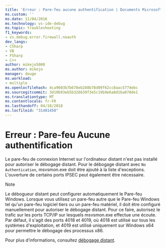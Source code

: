 ```yaml
---
title: 'Erreur : Pare-feu aucune authentification | Documents Microsoft'
ms.custom: ''
ms.date: 11/04/2016
ms.technology: vs-ide-debug
ms.topic: troubleshooting
f1_keywords:
- vs.debug.error.firewall.noauth
dev_langs:
- CSharp
- VB
- FSharp
- C++
author: mikejo5000
ms.author: mikejo
manager: douge
ms.workload:
- multiple
ms.openlocfilehash: 4ca9603b7b678eb288b78d09f62cc8aac5774ebc
ms.sourcegitcommit: 3d10b93eb5b326639f3e5c19b9e6a8d1ba078de1
ms.translationtype: MT
ms.contentlocale: fr-FR
ms.lasthandoff: 04/18/2018
ms.locfileid: "31481458"
---
```

# <a name="error-firewall-no-authentication"></a>Erreur : Pare-feu Aucune authentification
Le pare-feu de connexion Internet sur l'ordinateur distant n'est pas installé pour autoriser le débogage distant. Pour le débogage distant avec `No Authentication`, msvsmon.exe doit être ajouté à la liste d'exceptions. L'ouverture de certains ports IPSEC peut également être nécessaire.  
  
> [!NOTE]
>  Le débogueur distant peut configurer automatiquement le Pare-feu Windows. Lorsque vous utilisez un pare-feu autre que le Pare-feu Windows tel qu'un pare-feu logiciel tiers ou un pare-feu matériel, il doit être configuré manuellement pour autoriser le débogage distant. Pour ce faire, autorisez le trafic sur les ports TCP/IP sur lesquels msvsmon.exe effectue une écoute. Par défaut, il s'agit des ports 4018 et 4019, où 4018 est utilisé sur tous les systèmes d'exploitation, et 4019 est utilisé uniquement sur Windows x64 pour permettre le débogage des processus x86.  
  
 Pour plus d’informations, consultez [débogage distant](../debugger/remote-debugging.md).